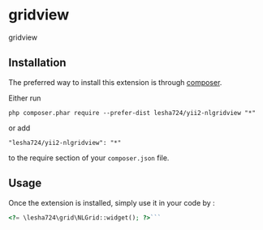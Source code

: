 gridview
========
gridview

Installation
------------

The preferred way to install this extension is through [composer](http://getcomposer.org/download/).

Either run

```
php composer.phar require --prefer-dist lesha724/yii2-nlgridview "*"
```

or add

```
"lesha724/yii2-nlgridview": "*"
```

to the require section of your `composer.json` file.


Usage
-----

Once the extension is installed, simply use it in your code by  :

```php
<?= \lesha724\grid\NLGrid::widget(); ?>```